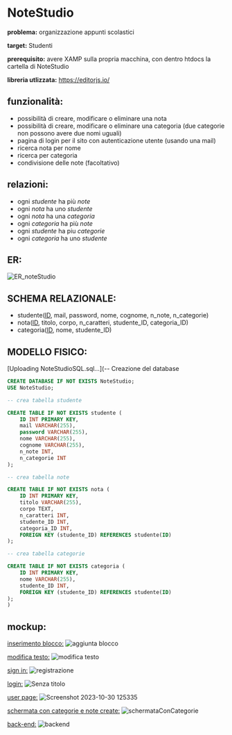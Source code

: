# NoteStudio
**problema:**
organizzazione appunti scolastici

**target:**
Studenti

**prerequisito:**
avere XAMP sulla propria macchina, con dentro htdocs la cartella di NoteStudio

**libreria utlizzata:**
https://editorjs.io/

## funzionalità:
 - possibilità di creare, modificare o eliminare una nota
 - possibilità di creare, modificare o eliminare una categoria (due categorie non possono avere due nomi uguali)
 - pagina di login per il sito con autenticazione utente (usando una mail)
 - ricerca nota per nome
 - ricerca per categoria
 - condivisione delle note (facoltativo)


## relazioni:
- ogni *studente* ha più *note*
- ogni *nota* ha uno *studente*
- ogni *nota* ha una *categoria*
- ogni *categoria* ha più *note*
- ogni *studente* ha piu *categorie*
- ogni *categoria* ha uno *studente*

## ER:

![ER_noteStudio](https://github.com/Gavoci/NoteStudio/assets/101709194/ce9fc942-df3b-4401-b78e-49fbb9e58b53)


## SCHEMA RELAZIONALE:
- studente(<ins>ID</ins>, mail, password, nome, cognome, n_note, n_categorie)
- nota(<ins>ID</ins>, titolo, corpo, n_caratteri, studente_ID, categoria_ID)
- categoria(<ins>ID</ins>, nome, studente_ID)

## MODELLO FISICO:
[Uploading NoteStudioSQL.sql…](-- Creazione del database


```sql
CREATE DATABASE IF NOT EXISTS NoteStudio;
USE NoteStudio;

-- crea tabella studente

CREATE TABLE IF NOT EXISTS studente (
    ID INT PRIMARY KEY,
    mail VARCHAR(255),
    password VARCHAR(255),
    nome VARCHAR(255),
    cognome VARCHAR(255),
    n_note INT,
    n_categorie INT
);

-- crea tabella note

CREATE TABLE IF NOT EXISTS nota (
    ID INT PRIMARY KEY,
    titolo VARCHAR(255),
    corpo TEXT,
    n_caratteri INT,
    studente_ID INT,
    categoria_ID INT,
    FOREIGN KEY (studente_ID) REFERENCES studente(ID)
);

-- crea tabella categorie

CREATE TABLE IF NOT EXISTS categoria (
    ID INT PRIMARY KEY,
    nome VARCHAR(255),
    studente_ID INT,
    FOREIGN KEY (studente_ID) REFERENCES studente(ID)
);
)
```
## mockup:

<ins>inserimento blocco:</ins>
![aggiunta blocco](https://github.com/Gavoci/NoteStudio/assets/101709194/59a2a8eb-24d0-4b6b-a943-bc6d89bb0ac3)



<ins>modifica testo:</ins>
![modifica testo](https://github.com/Gavoci/NoteStudio/assets/101709194/010fa7d1-d51c-4be5-ba3b-ea903e81e8ab)



<ins>sign in:</ins>
![registrazione](https://github.com/Gavoci/NoteStudio/assets/101709194/323ee2a5-4133-48c3-9a53-00fb99d4c304)


<ins>login:</ins>
![Senza titolo](https://github.com/Gavoci/NoteStudio/assets/101709194/7e28dd47-d370-45a8-bfc9-a22a7ff2064c)


<ins>user page:</ins>
![Screenshot 2023-10-30 125335](https://github.com/Gavoci/NoteStudio/assets/101709194/6f2acb31-3618-400e-aac3-d34d24661cc6)

<ins>schermata con categorie e note create:</ins>
![schermataConCategorie](https://github.com/Gavoci/NoteStudio/assets/101709194/7e50ea87-5f8f-4736-bea1-1d3680d46f24)

<ins>back-end:</ins>
![backend](https://github.com/Gavoci/NoteStudio/assets/101709194/8ad991e6-567f-46a5-96c9-6d09ce606467)

